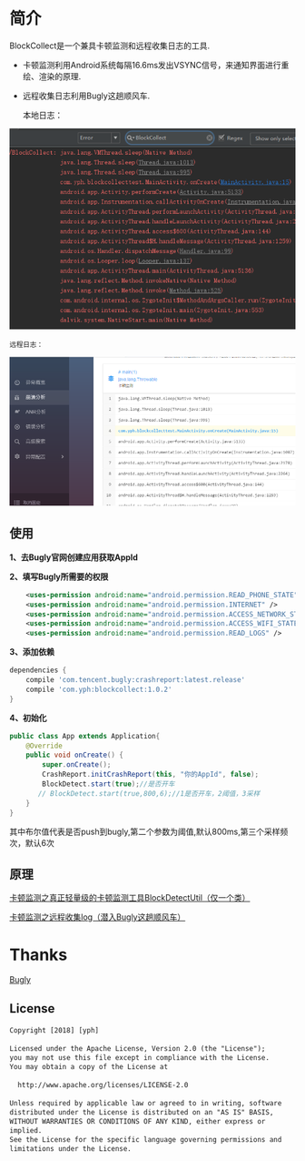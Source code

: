 简介
============

 BlockCollect是一个兼具卡顿监测和远程收集日志的工具.

 * 卡顿监测利用Android系统每隔16.6ms发出VSYNC信号，来通知界面进行重绘、渲染的原理.
 * 远程收集日志利用Bugly这趟顺风车.
 
    本地日志：
    
![TextLayoutBuilder logo](https://github.com/qq542391099/BlockCollect/blob/master/screenshot/locallog.png)
    
    远程日志：
    
![TextLayoutBuilder logo](https://github.com/qq542391099/BlockCollect/blob/master/screenshot/buglylog.png)

使用
--------
__1、去Bugly官网创建应用获取AppId__

__2、填写Bugly所需要的权限__
```xml
    <uses-permission android:name="android.permission.READ_PHONE_STATE" />
    <uses-permission android:name="android.permission.INTERNET" />
    <uses-permission android:name="android.permission.ACCESS_NETWORK_STATE" />
    <uses-permission android:name="android.permission.ACCESS_WIFI_STATE" />
    <uses-permission android:name="android.permission.READ_LOGS" />
```
__3、添加依赖__
```groovy
dependencies {
    compile 'com.tencent.bugly:crashreport:latest.release'
    compile 'com.yph:blockcollect:1.0.2'
}
```
__4、初始化__
```java
public class App extends Application{
    @Override
    public void onCreate() {
        super.onCreate();
        CrashReport.initCrashReport(this, "你的AppId", false);
        BlockDetect.start(true);//是否开车
       // BlockDetect.start(true,800,6);//1是否开车，2阈值，3采样
    }
}
```
其中布尔值代表是否push到bugly,第二个参数为阈值,默认800ms,第三个采样频次，默认6次


原理
--------

 [卡顿监测之真正轻量级的卡顿监测工具BlockDetectUtil（仅一个类）](http://blog.csdn.net/u012874222/article/details/79400154)
 
 [卡顿监测之远程收集log（潜入Bugly这趟顺风车）](http://blog.csdn.net/u012874222/article/details/79417549)

Thanks
============
 [Bugly](https://bugly.qq.com)
 
 License
 -------
    Copyright [2018] [yph]
 
    Licensed under the Apache License, Version 2.0 (the "License");
    you may not use this file except in compliance with the License.
    You may obtain a copy of the License at
 
      http://www.apache.org/licenses/LICENSE-2.0
 
    Unless required by applicable law or agreed to in writing, software
    distributed under the License is distributed on an "AS IS" BASIS,
    WITHOUT WARRANTIES OR CONDITIONS OF ANY KIND, either express or implied.
    See the License for the specific language governing permissions and
    limitations under the License.
 
